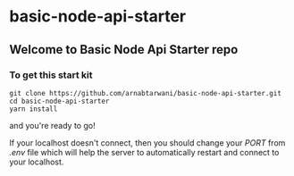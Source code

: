 # basic-node-api-starter

## Welcome to Basic Node Api Starter repo

### To get this start kit 

```
git clone https://github.com/arnabtarwani/basic-node-api-starter.git
cd basic-node-api-starter
yarn install
```
and you're ready to go! 

If your localhost doesn't connect, then you should change your *PORT* from *.env* file which will help the server to automatically restart and connect to your localhost.
